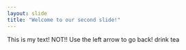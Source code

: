 ```yaml
---
layout: slide
title: "Welcome to our second slide!"
---
```

This is my text! NOT!!
Use the left arrow to go back!
drink tea
